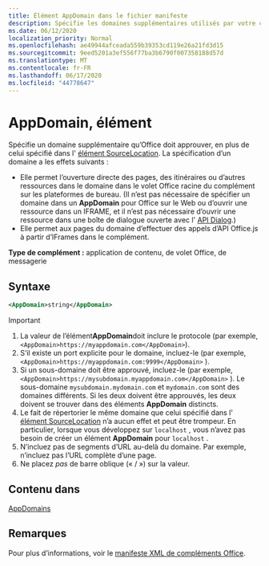 ```yaml
---
title: Élément AppDomain dans le fichier manifeste
description: Spécifie les domaines supplémentaires utilisés par votre complément et doit être approuvé par Office.
ms.date: 06/12/2020
localization_priority: Normal
ms.openlocfilehash: ae49944afceada559b39353cd119e26a21fd3d15
ms.sourcegitcommit: 9eed5201a3ef556f77ba3b6790f007358188d57d
ms.translationtype: MT
ms.contentlocale: fr-FR
ms.lasthandoff: 06/17/2020
ms.locfileid: "44778647"
---
```

# <a name="appdomain-element"></a>AppDomain, élément

Spécifie un domaine supplémentaire qu’Office doit approuver, en plus de celui spécifié dans l' [élément SourceLocation](sourcelocation.md). La spécification d’un domaine a les effets suivants :

- Elle permet l’ouverture directe des pages, des itinéraires ou d’autres ressources dans le domaine dans le volet Office racine du complément sur les plateformes de bureau. (Il n’est pas nécessaire de spécifier un domaine dans un **AppDomain** pour Office sur le Web ou d’ouvrir une ressource dans un IFRAME, et il n’est pas nécessaire d’ouvrir une ressource dans une boîte de dialogue ouverte avec l' [API Dialog](../../develop/dialog-api-in-office-add-ins.md).)
- Elle permet aux pages du domaine d’effectuer des appels d’API Office.js à partir d’IFrames dans le complément.

**Type de complément :** application de contenu, de volet Office, de messagerie

## <a name="syntax"></a>Syntaxe

```XML
<AppDomain>string</AppDomain>
```

> [!IMPORTANT]
> 1. La valeur de l’élément**AppDomain**doit inclure le protocole (par exemple,`<AppDomain>https://myappdomain.com</AppDomain>`).
> 2. S’il existe un port explicite pour le domaine, incluez-le (par exemple, `<AppDomain>https://myappdomain.com:9999</AppDomain>` ).
> 3. Si un sous-domaine doit être approuvé, incluez-le (par exemple, `<AppDomain>https://mysubdomain.myappdomain.com</AppDomain>` ). Le sous-domaine `mysubdomain.mydomain.com` et `mydomain.com` sont des domaines différents. Si les deux doivent être approuvés, les deux doivent se trouver dans des éléments **AppDomain** distincts.
> 4. Le fait de répertorier le même domaine que celui spécifié dans l' [élément SourceLocation](sourcelocation.md) n’a aucun effet et peut être trompeur. En particulier, lorsque vous développez sur `localhost` , vous n’avez pas besoin de créer un élément **AppDomain** pour `localhost` .
> 5. N’incluez pas de segments d’URL au-delà du domaine. Par exemple, n’incluez pas l’URL complète d’une page.
> 6. Ne placez *pas* de barre oblique (« / ») sur la valeur.

## <a name="contained-in"></a>Contenu dans

[AppDomains](appdomains.md)

## <a name="remarks"></a>Remarques

Pour plus d’informations, voir le [manifeste XML de compléments Office](../../develop/add-in-manifests.md).
